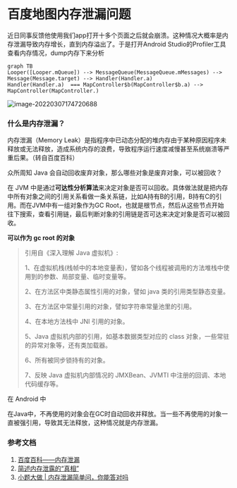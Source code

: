 # 百度地图内存泄漏问题

近日同事反馈他使用我们app打开十多个页面之后就会崩溃。这种情况大概率是内存泄漏导致内存增长，直到内存溢出了。于是打开Android Studio的Profiler工具查看内存情况，dump内存下来分析

```mermaid
graph TB
Looper([Looper.mQueue]) --> MessageQueue(MessageQueue.mMessages) --> Message(Message.target) --> Handler(Handler.a) 
Handler(Handler.a)  === MapController$b(MapController$b.a) --> MapController(MapController.) 
```

![image-20220307174720688](https://s2.loli.net/2022/03/07/xT8ZGinUQdq7Bov.png)

### 什么是内存泄漏？

内存泄漏（Memory Leak）是指程序中已动态分配的堆内存由于某种原因程序未释放或无法释放，造成系统内存的浪费，导致程序运行速度减慢甚至系统崩溃等严重后果。（转自百度百科）

众所周知 Java 会自动回收废弃对象，那么哪些对象是废弃对象，可以被回收？

在 JVM 中是通过**可达性分析算法**来决定对象是否可以回收。具体做法就是把内存中所有对象之间的引用关系看做一条关系链，比如A持有B的引用，B持有C的引用。而在JVM中有一组对象作为GC Root，也就是根节点，然后从这些节点开始往下搜索，查看引用链，最后判断对象的引用链是否可达来决定对象是否可以被回收。


**可以作为 gc root 的对象**

> 引用自《深入理解 Java 虚拟机》:
>
> 1、在虚拟机栈(栈帧中的本地变量表)，譬如各个线程被调用的方法堆栈中使用到的参数、局部变量、临时变量等。
>
> 2、在方法区中类静态属性引用的对象，譬如 java 类的引用类型静态变量。
>
> 3、在方法区中常量引用的对象，譬如字符串常量池里的引用。
>
> 4、在本地方法栈中 JNI 引用的对象。
>
> 5、Java 虚拟机内部的引用，如基本数据类型对应的 class 对象，一些常驻的异常对象等，还有类加载器。
>
> 6、所有被同步锁持有的对象。
>
> 7、反映 Java 虚拟机内部情况的 JMXBean、JVMTI 中注册的回调、本地代码缓存等。



在 Android 中




在Java中，不再使用的对象会在GC时自动回收并释放。当一些不再使用的对象一直被强引用，导致其无法释放，这种情况就是内存泄漏。


### 参考文档

1. [百度百科——内存泄漏](https://baike.baidu.com/item/%E5%86%85%E5%AD%98%E6%B3%84%E6%BC%8F/6181425)
2. [简述内存泄露的“真相”](https://mp.weixin.qq.com/s/EOLuqtrUhSRcLeCrFiWnnA)
3. [小题大做 | 内存泄漏简单问，你能答对吗](https://juejin.cn/post/6909362503898595342)
